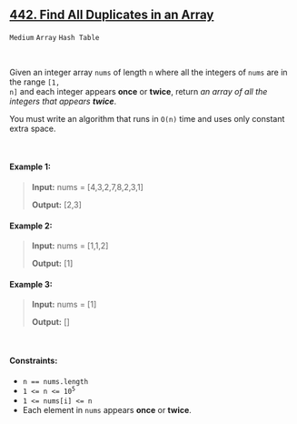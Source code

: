 ## [442. Find All Duplicates in an Array](https://leetcode.com/problems/find-all-duplicates-in-an-array/)

<code>Medium</code> <code>Array</code> <code>Hash Table</code>

<br>

Given an integer array <code>nums</code> of length <code>n</code> where all the integers of <code>nums</code> are in the range <code>[1, n]</code> and each integer appears __once__ or __twice__, return *an array of all the integers that appears __twice__*.

You must write an algorithm that runs in <code>O(n)</code> time and uses only constant extra space.

<br>

#### Example 1:

> __Input:__ nums = [4,3,2,7,8,2,3,1]
> 
> __Output:__ [2,3]  

#### Example 2:

> __Input:__ nums = [1,1,2]
>  
> __Output:__ [1]  

#### Example 3:

> __Input:__ nums = [1]
> 
> __Output:__ []  

<br>

#### Constraints:

- <code>n == nums.length</code>
- <code>1 <= n <= 10<sup>5</sup></code>
- <code>1 <= nums[i] <= n</code>
- Each element in <code>nums</code> appears __once__ or __twice__.
